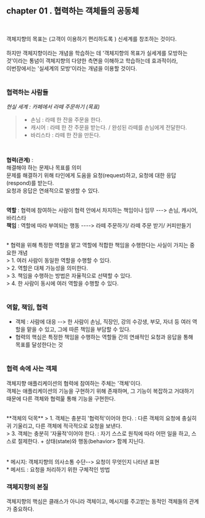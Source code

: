 ## chapter 01 . 협력하는 객체들의 공동체</br>
</br>

객체지향의 목표는 (고객이 이용하기 편리하도록 ) 신세계를 창조하는 것이다. </br>
</br>
하지만 객체지향이라는 개념을 학습하는 데 '객체지향의 목표가 실세게를 모방하는 것'이라는 통념이 객체지향의 다양한 측면을 이해하고 학습하는데 효과적이라, </br>
이번장에서는 '실세계의 모방'이라는 개념을 이용할 것이다.
</br>
</br>

### 협력하는 사람들</br>
*현실 세계 : 카페에서 라떼 주문하기 (목표) </br>*
>  + 손님 : 라떼 한 잔을 주문을 한다.</br>
>  + 캐시어 : 라떼 한 잔 주문을 받는다. / 완성된 라떼를 손님에게 전달한다. </br>
>  + 바리스타 : 라떼 한 잔을 만든다. </br>
</br>

__협력(관계)__ :
</br>
해결해야 하는 문제나 목표를 의미</br>
문제를 해결하기 위해 타인에게 도움을 요청(request)하고, 요청에 대한 응답(respond)를 받는다.</br>
요청과 응답은 연쇄적으로 발생할 수 있다. </br> 
</br>
 
__역할__ : 협력에 참여하는 사람이 협력 안에서 차지하는 책임이나 임무 ---> 손님, 캐시어, 바리스타</br>
__책임__ : 역할에 따라 부여되는 행동 ----> 라떼 주문하기/ 라떼 주문 받기/ 커피만들기</br> 

<br>
* 협력을 위해 특정한 역할을 맡고 역할에 적합한 책임을 수행한다는 사실이 가지는 중요한 개념</br>
> 1. 여러 사람이 동일한 역할을 수행할 수 있다.</br>
> 2. 역할은 대체 가능성을 의미한다.</br>
> 3. 책임을 수행하는 방법은 자율적으로 선택할 수 있다.</br>
> 4. 한 사람이 동시에 여러 역할을 수행할 수 있다. </br>
</br>

### 역할, 책임, 협력</br>
* 객체 : 사람에 대응 -->  한 사람이 손님, 직장인, 강의 수강생, 부모, 자녀 등 여러 역할을 맡을 수 있고, 그에 따른 책임을 부담할 수 있다.</br> 
* 협력의 핵심은 특정한 책임을 수행하는 역할들 간의 연쇄적인 요청과 응답을 통해 목표를 달성한다는 것</br>
  </br>
  
### 협력 속에 사는 객체</br>
객체지향 애플리케이션의 협력에 참여하는 주체는 '객체'이다.</br>
객체는 애플리케이션의 기능을 구현하기 위해 존재하며, 그 기능이 복잡하고 거대하기 때문에 다른 객체와 협력읉 통해 기능을 구현한다.</br>

</br>
**객체의 덕목**
> 1. 객체는 충분히 '협력적'이어야 한다.  : 다른 객체의 요청에 충실히 귀 기울리고, 다른 객체에 적극적으로 요청을 보낸다.</br>
> 3. 객체는 충분히 '자율적'이어야 한다. : 자기 스스로 원칙에 따라 어떤 일을 하고, 스스로 절제한다. + 상태(state)와 행동(behavior> 함께 지닌다. </br> 
</br> 
</br> 
* 메시지: 객체지향의 의사소통 수단--> 요청이 무엇인지 나타낸 표현</br> 
* 메서드 : 요청을 처리하기 위한 구체적인 방법 </br> 


### 객체지향의 본질</br>
객체지향의 핵심은 클래스가 아니라 객체이고, 메시지를 주고받는 동적인 객체들의 관계가 중요하다. 





